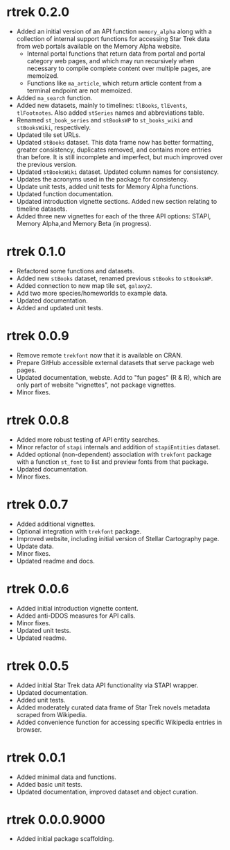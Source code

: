 # rtrek 0.2.0

* Added an initial version of an API function `memory_alpha` along with a collection of internal support functions for accessing Star Trek data from web portals available on the Memory Alpha website.
    * Internal portal functions that return data from portal and portal category web pages, and which may run recursively when necessary to compile complete content over multiple pages, are memoized. 
    * Functions like `ma_article`, which return article content from a terminal endpoint are not memoized.
* Added `ma_search` function.
* Added new datasets, mainly to timelines: `tlBooks`, `tlEvents`, `tlFootnotes`. Also added `stSeries` names and abbreviations table.
* Renamed `st_book_series` and `stBooksWP` to `st_books_wiki` and `stBooksWiki`, respectively.
* Updated tile set URLs.
* Updated `stBooks` dataset. This data frame now has better formatting, greater consistency, duplicates removed, and contains more entries than before. It is still incomplete and imperfect, but much improved over the previous version.
* Updated `stBooksWiki` dataset. Updated column names for consistency.
* Updates the acronyms used in the package for consistency.
* Update unit tests, added unit tests for Memory Alpha functions.
* Updated function documentation.
* Updated introduction vignette sections. Added new section relating to timeline datasets.
* Added three new vignettes for each of the three API options: STAPI, Memory Alpha,and Memory Beta (in progress).

# rtrek 0.1.0

* Refactored some functions and datasets.
* Added new `stBooks` dataset, renamed previous `stBooks` to `stBooksWP`.
* Added connection to new map tile set, `galaxy2`.
* Add two more species/homeworlds to example data.
* Updated documentation.
* Added and updated unit tests.

# rtrek 0.0.9

* Remove remote `trekfont` now that it is available on CRAN.
* Prepare GitHub accessible external datasets that serve package web pages.
* Updated documentation, webste. Add to "fun pages" (R & R), which are only part of website "vignettes", not package vignettes.
* Minor fixes.

# rtrek 0.0.8

* Added more robust testing of API entity searches.
* Minor refactor of `stapi` internals and addition of `stapiEntities` dataset.
* Added optional (non-dependent) association with `trekfont` package with a function `st_font` to list and preview fonts from that package.
* Updated documentation.
* Minor fixes.

# rtrek 0.0.7

* Added additional vignettes.
* Optional integration with `trekfont` package.
* Improved website, including initial version of Stellar Cartography page.
* Update data.
* Minor fixes.
* Updated readme and docs.

# rtrek 0.0.6

* Added initial introduction vignette content.
* Added anti-DDOS measures for API calls.
* Minor fixes.
* Updated unit tests.
* Updated readme.

# rtrek 0.0.5

* Added initial Star Trek data API functionality via STAPI wrapper.
* Updated documentation.
* Added unit tests.
* Added moderately curated data frame of Star Trek novels metadata scraped from Wikipedia.
* Added convenience function for accessing specific Wikipedia entries in browser.

# rtrek 0.0.1

* Added minimal data and functions.
* Added basic unit tests.
* Updated documentation, improved dataset and object curation.

# rtrek 0.0.0.9000

* Added initial package scaffolding.
